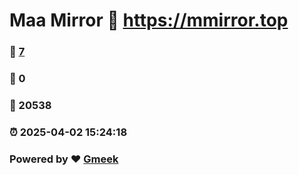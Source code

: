 # Maa Mirror :link: https://mmirror.top 
### :page_facing_up: [7](https://mmirror.top/tag.html) 
### :speech_balloon: 0 
### :hibiscus: 20538 
### :alarm_clock: 2025-04-02 15:24:18 
### Powered by :heart: [Gmeek](https://github.com/Meekdai/Gmeek)
